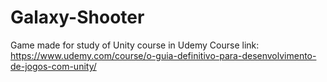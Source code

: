 # Galaxy-Shooter
Game made for study of Unity course in Udemy
Course link: https://www.udemy.com/course/o-guia-definitivo-para-desenvolvimento-de-jogos-com-unity/

